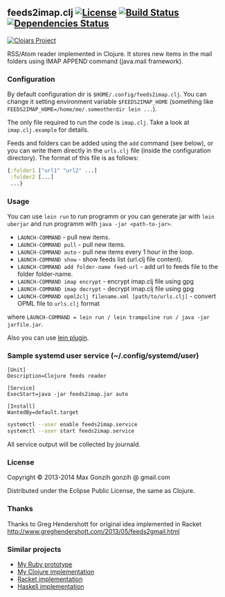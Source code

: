 ## feeds2imap.clj [![License](http://img.shields.io/badge/license-EPL-blue.svg?style=flat)](https://www.eclipse.org/legal/epl-v10.html) [![Build Status](https://travis-ci.org/Gonzih/feeds2imap.clj.svg?branch=master)](https://travis-ci.org/Gonzih/feeds2imap.clj) [![Dependencies Status](http://jarkeeper.com/Gonzih/feeds2imap.clj/status.svg)](https://jarkeeper.com/Gonzih/feeds2imap.clj)

[![Clojars Project](http://clojars.org/feeds2imap/latest-version.svg)](http://clojars.org/feeds2imap)

RSS/Atom reader implemented in Clojure.
It stores new items in the mail folders using IMAP APPEND command (java.mail framework).

### Configuration
By default configuration dir is `$HOME/.config/feeds2imap.clj`.
You can change it setting environment variable `$FEEDS2IMAP_HOME` (something like `FEEDS2IMAP_HOME=/home/me/.someotherdir lein ...`).

The only file required to run the code is `imap.clj`. Take a look at `imap.clj.example` for details.

Feeds and folders can be added using the `add` command (see below), or you can write them directly in the `urls.clj` file (inside the configuration directory).
The format of this file is as follows:

```clojure
{:folder1 ["url1" "url2" ...]
 :folder2 [...]
 ...}
```

### Usage
You can use `lein run` to run programm or you can generate jar with `lein uberjar` and run programm with `java -jar <path-to-jar>`.

* `LAUNCH-COMMAND` - pull new items.
* `LAUNCH-COMMAND pull` - pull new items.
* `LAUNCH-COMMAND auto` - pull new items every 1 hour in the loop.
* `LAUNCH-COMMAND show` - show feeds list (url.clj file content).
* `LAUNCH-COMMAND add folder-name feed-url` - add url to feeds file to the folder folder-name.
* `LAUNCH-COMMAND imap encrypt` - encrypt imap.clj file using gpg
* `LAUNCH-COMMAND imap decrypt` - decrypt imap.clj file using gpg
* `LAUNCH-COMMAND opml2clj filename.xml [path/to/urls.clj]` - convert OPML file to `urls.clj` format

where `LAUNCH-COMMAND = lein run / lein trampoline run / java -jar jarfile.jar`.

Also you can use [lein plugin](https://github.com/Gonzih/lein-feeds2imap).

### Sample systemd user service (~/.config/systemd/user)

```
[Unit]
Description=Clojure feeds reader

[Service]
ExecStart=java -jar feeds2imap.jar auto

[Install]
WantedBy=default.target
```

```sh
systemctl --user enable feeds2imap.service
systemctl --user start feeds2imap.service
```

All service output will be collected by journald.


### License

Copyright © 2013-2014 Max Gonzih gonzih @ gmail.com

Distributed under the Eclipse Public License, the same as Clojure.

### Thanks
Thanks to Greg Hendershott for original idea implemented in Racket
http://www.greghendershott.com/2013/05/feeds2gmail.html

### Similar projects

* [My Ruby prototype](https://github.com/Gonzih/feeds2imap.rb)
* [My Clojure implementation](https://github.com/Gonzih/feeds2imap.clj)
* [Racket implementation](https://github.com/greghendershott/feeds2gmail)
* [Haskell implementation](https://github.com/cordawyn/rss2imap)

